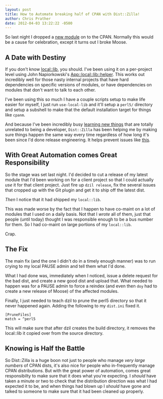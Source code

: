 ```yaml
---
layout: post
title: How to Automate breaking half of CPAN with Dist::Zilla!
author: Chris Prather
date: 2012-04-03 13:22:22 -0500
---
```


So last night I dropped a [new module][crixa] on to the CPAN. Normally this would be a cause for celebration, except it turns out I broke Moose.

## A Date with Destiny

If you don't know [local::lib][local-lib], you should. I've been using it on a per-project level using John Napiorkowski's [App::local::lib::helper][localenv]. This works out incredibly well for those nasty internal projects that have hard dependencies on specific versions of modules, or have dependencies on modules that don't want to talk to each other.

I've been using this so much I have a couple scripts setup to make life easier for myself, I just run `use-local-lib` and it'll setup a `perl5/` directory and setup a subshell to make that the default installation target for things like `cpanm`.

And because I've been incredibly busy [learning new things][yapc] that are totally unrelated to being a developer, `Dist::Zilla` has been helping me by making sure things happen the same way every time regardless of how long it's been since I'd done release engineering. It helps prevent issues like [this][rt].

## With Great Automation comes Great Responsibility

So the stage was set last night. I'd decided to cut a release of my latest module that I'd been working on for a client project so that I could actually *use* it for that client project. Just fire up `dzil release`, fix the several issues that cropped up with the Git plugin and get it to ship off the latest dist.

*Then* I notice that it had shipped my `local::lib`.

This was made worse by the fact that I happen to have co-maint on a lot of modules that I used on a daily basis. Not that I *wrote* all of them, just that people (until today) thought I was responsible enough to be a bus number for them. So I had co-maint on large portions of my `local::lib`.

Crap.

## The Fix

The main fix (and the one I didn't do in a timely enough manner) was to run crying to my local PAUSE admin and tell them what I'd done.

What I had done was, immediately when I noticed, issue a delete request for the bad dist, and create a new good dist and upload that. What needed to happen was for a PAUSE admin to force a reindex (and even then `doy` had to create a new release of Moose) of the affected modules.

Finally, I just needed to teach dzil to prune the perl5 directory so that it never happened again. Adding the following to my `dist.ini` fixed it.

    [PruneFiles]
    match = ^perl5

This will make sure that after dzil creates the build directory, it removes the local::lib it copied over from the source directory.

## Knowing is Half the Battle

So Dist::Zilla is a huge boon not just to people who manage *very large numbers* of CPAN dists, it's also nice for people who in-frequently manage CPAN distributions. But with the great power of automation, comes great responsibilty to make sure that it does what you're expecting. I *should* have taken a minute or two to check that the distribution direction was what I had expected it to be, and when things had blown up I *should* have gone and talked to someone to make sure that it had been cleaned up properly.


[crixa]: https://metacpan.org/module/Crixa
[local-lib]: https://metacpan.org/module/local::lib
[yapc]: http://act.yapcna.org/2012/talk/39
[rt]: https://rt.cpan.org/Ticket/Display.html?id=76225
[localenv]: https://metacpan.org/module/App::local::lib::helper

